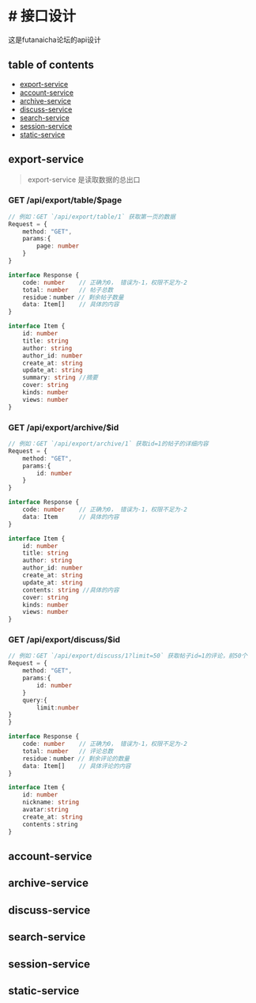 # # 接口设计
这是futanaicha论坛的api设计

## table of contents
+  [export-service](#export-service)
+  [account-service](#account-service)
+  [archive-service](#archive-service)
+  [discuss-service](#discuss-service)
+  [search-service](#search-service)
+  [session-service](#session-service)
+  [static-service](#static-service)



## export-service

> export-service 是读取数据的总出口

### GET /api/export/table/$page

```typescript
// 例如：GET `/api/export/table/1` 获取第一页的数据
Request = {
    method: "GET",
    params:{
        page: number
    }
}
```

```typescript
interface Response {
    code: number    // 正确为0， 错误为-1，权限不足为-2
    total: number   // 帖子总数
    residue：number // 剩余帖子数量
    data: Item[]	// 具体的内容
}
```

```typescript
interface Item {
    id: number
    title: string
    author: string
    author_id: number
    create_at: string
    update_at: string
    summary: string //摘要
    cover: string   
    kinds: number
    views: number
}
```



### GET /api/export/archive/$id

```typescript
// 例如：GET `/api/export/archive/1` 获取id=1的帖子的详细内容
Request = {
    method: "GET",
    params:{
        id: number
    }
}
```

```typescript
interface Response {
    code: number    // 正确为0， 错误为-1，权限不足为-2
    data: Item	    // 具体的内容
}
```

```typescript
interface Item {
    id: number  
    title: string 
    author: string 
    author_id: number
    create_at: string
    update_at: string
    contents: string //具体的内容
    cover: string   
    kinds: number
    views: number
}
```



### GET /api/export/discuss/$id

```typescript
// 例如：GET `/api/export/discuss/1?limit=50` 获取帖子id=1的评论，前50个
Request = {
    method: "GET",
    params:{
        id: number
    }
    query:{
    	limit:number
}
}
```

```typescript
interface Response {
    code: number    // 正确为0， 错误为-1，权限不足为-2
    total: number   // 评论总数
    residue：number // 剩余评论的数量
    data: Item[]	// 具体评论的内容
}
```

```typescript
interface Item {
    id: number
    nickname: string
	avatar:string
    create_at: string
    contents：string
}
```



## account-service



## archive-service



## discuss-service



## search-service



## session-service



## static-service
